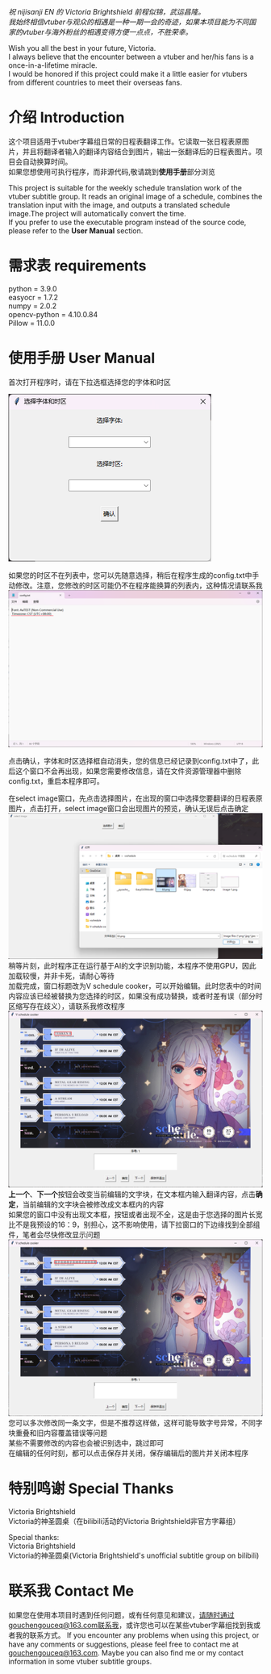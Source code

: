 *祝 nijisanji EN 的 Victoria Brightshield 前程似锦，武运昌隆。*  
*我始终相信vtuber与观众的相遇是一种一期一会的奇迹，如果本项目能为不同国家的vtuber与海外粉丝的相遇变得方便一点点，不胜荣幸。*

Wish you all the best in your future, Victoria.  
I always believe that the encounter between a vtuber and her/his fans is a once-in-a-lifetime miracle.  
I would be honored if this project could make it a little easier for vtubers from different countries to meet their overseas fans.

# 介绍 Introduction

这个项目适用于vtuber字幕组日常的日程表翻译工作。它读取一张日程表原图片，并且将翻译者输入的翻译内容结合到图片，输出一张翻译后的日程表图片。项目会自动换算时间。  
如果您想使用可执行程序，而非源代码,敬请跳到**使用手册**部分浏览
  
This project is suitable for the weekly schedule translation work of the vtuber subtitle group. It reads an original image of a schedule, combines the translation input with the image, and outputs a translated schedule image.The project will automatically convert the time.  
If you prefer to use the executable program instead of the source code, please refer to the **User Manual** section.


# 需求表 requirements  

python = 3.9.0  
easyocr = 1.7.2  
numpy = 2.0.2  
opencv-python = 4.10.0.84  
Pillow = 11.0.0  


# 使用手册 User Manual
首次打开程序时，请在下拉选框选择您的字体和时区  

![font time zone selector](image.png)

如果您的时区不在列表中，您可以先随意选择，稍后在程序生成的config.txt中手动修改。注意，您修改的时区可能仍不在程序能换算的列表内，这种情况请联系我
![config.txt](image-1.png)

点击确认，字体和时区选择框自动消失，您的信息已经记录到config.txt中了，此后这个窗口不会再出现，如果您需要修改信息，请在文件资源管理器中删除config.txt，重启本程序即可。

在select image窗口，先点击选择图片，在出现的窗口中选择您要翻译的日程表原图片，点击打开，select image窗口会出现图片的预览，确认无误后点击确定
![select image](image-2.png)
稍等片刻，此时程序正在运行基于AI的文字识别功能，本程序不使用GPU，因此加载较慢，并非卡死，请耐心等待  
加载完成，窗口标题改为V schedule cooker，可以开始编辑。此时您表中的时间内容应该已经被替换为您选择的时区，如果没有成功替换，或者时差有误（部分时区缩写存在歧义），请联系我修改程序
![cooker](image-3.png)
**上一个**、**下一个**按钮会改变当前编辑的文字块，在文本框内输入翻译内容，点击**确定**，当前编辑的文字块会被修改成文本框内的内容  
如果您的窗口中没有出现文本框，按钮或者出现不全，这是由于您选择的图片长宽比不是我预设的16：9，别担心，这不影响使用，请下拉窗口的下边缘找到全部组件，笔者会尽快修改显示问题
![alt text](image-5.png)
您可以多次修改同一条文字，但是不推荐这样做，这样可能导致字号异常，不同字块重叠和旧内容覆盖错误等问题  
某些不需要修改的内容也会被识别选中，跳过即可  
在编辑的任何时刻，都可以点击保存并关闭，保存编辑后的图片并关闭本程序


# 特别鸣谢 Special Thanks

Victoria Brightshield  
Victoria的神圣圆桌（在bilibili活动的Victoria Brightshield非官方字幕组）

Special thanks:   
Victoria Brightshield  
Victoria的神圣圆桌(Victoria Brightshield's unofficial subtitle group on bilibili)

# 联系我 Contact Me

如果您在使用本项目时遇到任何问题，或有任何意见和建议，请随时通过gouchengouceq@163.com联系我，或许您也可以在某些vtuber字幕组找到我或者我的联系方式。
If you encounter any problems when using this project, or have any comments or suggestions, please feel free to contact me at gouchengouceq@163.com. Maybe you can also find me or my contact information in some vtuber subtitle groups.